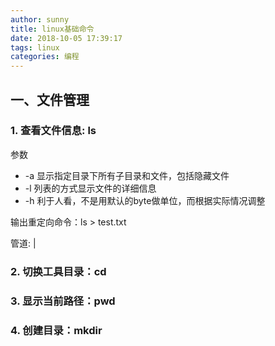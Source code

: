 ```yaml
---
author: sunny
title: linux基础命令
date: 2018-10-05 17:39:17
tags: linux
categories: 编程
---
```


## 一、文件管理

### 1. 查看文件信息: ls

参数

- -a 显示指定目录下所有子目录和文件，包括隐藏文件
- -l 列表的方式显示文件的详细信息
- -h 利于人看，不是用默认的byte做单位，而根据实际情况调整

输出重定向命令：ls > test.txt
<!-- more -->

管道: |

### 2. 切换工具目录：cd

### 3. 显示当前路径：pwd

### 4. 创建目录：mkdir




